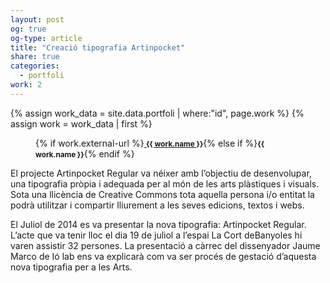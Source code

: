 ```yaml
---
layout: post
og: true
og-type: article
title: "Creació tipografia Artinpocket" 
share: true
categories:
  - portfoli
work: 2
---
```


{% assign work_data = site.data.portfoli | where:"id", page.work %}
{% assign work = work_data | first %}
<figure>
	<div class="padding-artwork-container">
		<div class="embed-container embed-container_4-3">
			<core-image sizing="cover" class="core-image-size" preload fade src="/images/{{ work.featured-img }}"></core-image>	
		</div>
	</div>
	<figcaption>
		<p>{% if work.external-url %}<a href="{{ work.external-url }}"><small><i class="fa fa-external-link"></i> <strong>{{ work.name }}</strong></small></a>{% else if %}<small><strong>{{ work.name }}</strong></small>{% endif %}</p>
	</figcaption>
</figure>

<!--more-->

El projecte Artinpocket Regular va néixer amb l’objectiu de desenvolupar, una tipografia pròpia i adequada per al món de les arts plàstiques i visuals. Sota una llicència de Creative Commons tota aquella persona i/o entitat la podrà utilitzar i compartir lliurement a les seves edicions, textos i webs.

El Juliol de 2014 es va presentar la nova tipografia: Artinpocket Regular. L’acte que va tenir lloc el dia 19 de juliol a l’espai La Cort deBanyoles hi varen assistir 32 persones. La presentació a càrrec del dissenyador Jaume Marco de Ió lab ens va explicarà com va ser procés de gestació d’aquesta nova tipografia per a les Arts.
